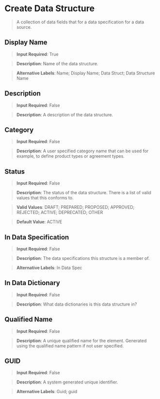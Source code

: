 # Create Data Structure
>	A collection of data fields that for a data specification for a data source.

## Display Name
>	**Input Required**: True

>	**Description**: Name of the data structure.

>	**Alternative Labels**: Name; Display Name; Data Struct; Data Structure Name


## Description
>	**Input Required**: False

>	**Description**: A description of the data structure.


## Category
>	**Input Required**: False

>	**Description**: A user specified category name that can be used for example, to define product types or agreement types.


## Status
>	**Input Required**: False

>	**Description**: The status of the data structure. There is a list of valid values that this conforms to.

>	**Valid Values**: DRAFT; PREPARED; PROPOSED; APPROVED; REJECTED;  ACTIVE; DEPRECATED; OTHER

>	**Default Value**: ACTIVE


## In Data Specification
>	**Input Required**: False

>	**Description**: The data specifications this structure is a member of.

>	**Alternative Labels**: In Data Spec


## In Data Dictionary
>	**Input Required**: False

>	**Description**: What data dictionaries is this data structure in?


## Qualified Name
>	**Input Required**: False

>	**Description**: A unique qualified name for the element. Generated using the qualified name pattern  if not user specified.


## GUID
>	**Input Required**: False

>	**Description**: A system generated unique identifier.

>	**Alternative Labels**: Guid; guid

